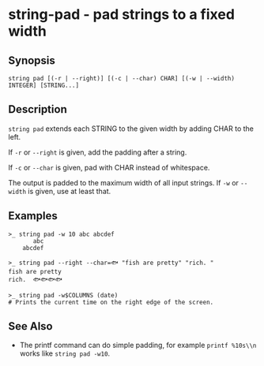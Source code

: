 # string-pad - pad strings to a fixed width

## Synopsis

<!-- BEGIN SYNOPSIS -->
```
string pad [(-r | --right)] [(-c | --char) CHAR] [(-w | --width) INTEGER] [STRING...]
```

<!-- END SYNOPSIS -->
## Description

<!-- BEGIN DESCRIPTION -->
`string pad` extends each STRING to the given width by adding CHAR to the left.

If `-r` or `--right` is given, add the padding after a string.

If `-c` or `--char` is given, pad with CHAR instead of whitespace.

The output is padded to the maximum width of all input strings. If `-w` or `--width` is given, use at least that.

<!-- END DESCRIPTION -->
## Examples

<!-- BEGIN EXAMPLES -->
```
>_ string pad -w 10 abc abcdef
       abc
    abcdef

>_ string pad --right --char=🐟 "fish are pretty" "rich. "
fish are pretty
rich.  🐟🐟🐟🐟

>_ string pad -w$COLUMNS (date)
# Prints the current time on the right edge of the screen.
```

## See Also


* The printf command can do simple padding, for example `printf %10s\\n` works like `string pad -w10`.

<!-- END EXAMPLES -->
